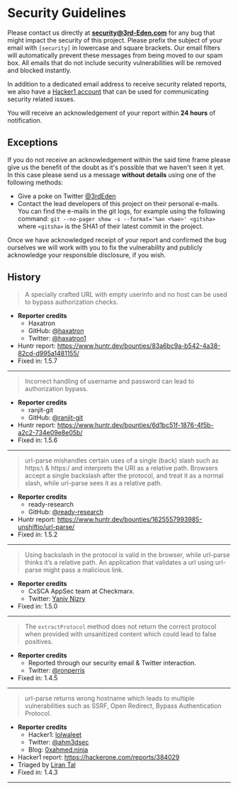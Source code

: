 # Security Guidelines

Please contact us directly at **security@3rd-Eden.com** for any bug that might
impact the security of this project. Please prefix the subject of your email
with `[security]` in lowercase and square brackets. Our email filters will
automatically prevent these messages from being moved to our spam box. All
emails that do not include security vulnerabilities will be removed and blocked
instantly.

In addition to a dedicated email address to receive security related reports,
we also have a [Hacker1 account][hacker1] that can be used for communicating
security related issues.

You will receive an acknowledgement of your report within **24 hours** of
notification.

## Exceptions

If you do not receive an acknowledgement within the said time frame please give
us the benefit of the doubt as it's possible that we haven't seen it yet. In
this case please send us a message **without details** using one of the
following methods:

- Give a poke on Twitter [@3rdEden](https://twitter.com/3rdEden)
- Contact the lead developers of this project on their personal e-mails. You
  can find the e-mails in the git logs, for example using the following command:
  `git --no-pager show -s --format='%an <%ae>' <gitsha>` where `<gitsha>` is the
  SHA1 of their latest commit in the project.

Once we have acknowledged receipt of your report and confirmed the bug
ourselves we will work with you to fix the vulnerability and publicly
acknowledge your responsible disclosure, if you wish.

## History

> A specially crafted URL with empty userinfo and no host can be used to bypass
> authorization checks.

- **Reporter credits**
  - Haxatron
  - GitHub: [@haxatron](https://github.com/haxatron)
  - Twitter: [@haxatron1](https://twitter.com/haxatron1)
- Huntr report: https://www.huntr.dev/bounties/83a6bc9a-b542-4a38-82cd-d995a1481155/
- Fixed in: 1.5.7

---

> Incorrect handling of username and password can lead to authorization bypass.

- **Reporter credits**
  - ranjit-git
  - GitHub: [@ranjit-git](https://github.com/ranjit-git)
- Huntr report: https://www.huntr.dev/bounties/6d1bc51f-1876-4f5b-a2c2-734e09e8e05b/
- Fixed in: 1.5.6

---

> url-parse mishandles certain uses of a single (back) slash such as https:\ &
> https:/ and interprets the URI as a relative path. Browsers accept a single
> backslash after the protocol, and treat it as a normal slash, while url-parse
> sees it as a relative path.

- **Reporter credits**
  - ready-research
  - GitHub: [@ready-research](https://github.com/ready-research)
- Huntr report: https://www.huntr.dev/bounties/1625557993985-unshiftio/url-parse/
- Fixed in: 1.5.2

---

> Using backslash in the protocol is valid in the browser, while url-parse
> thinks it’s a relative path. An application that validates a url using
> url-parse might pass a malicious link.

- **Reporter credits**
  - CxSCA AppSec team at Checkmarx.
  - Twitter: [Yaniv Nizry](https://twitter.com/ynizry)
- Fixed in: 1.5.0

---

> The `extractProtocol` method does not return the correct protocol when
> provided with unsanitized content which could lead to false positives.

- **Reporter credits**
  - Reported through our security email & Twitter interaction.
  - Twitter: [@ronperris](https://twitter.com/ronperris)
- Fixed in: 1.4.5

---

> url-parse returns wrong hostname which leads to multiple vulnerabilities such
> as SSRF, Open Redirect, Bypass Authentication Protocol.

- **Reporter credits**
  - Hacker1: [lolwaleet](https://hackerone.com/lolwalee)
  - Twitter: [@ahm3dsec](https://twitter.com/ahm3dsec)
  - Blog: [0xahmed.ninja](https://0xahmed.ninja)
- Hacker1 report: https://hackerone.com/reports/384029
- Triaged by [Liran Tal](https://hackerone.com/lirantal)
- Fixed in: 1.4.3

---

[twitter]: https://twitter.com/3rdEden
[hacker1]: https://hackerone.com/3rdeden
